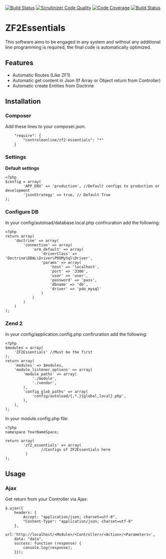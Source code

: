 [![Build Status](https://travis-ci.org/ControleOnline/zf2-essentials.svg)](https://travis-ci.org/ControleOnline/zf2-essentials)
[![Scrutinizer Code Quality](https://scrutinizer-ci.com/g/ControleOnline/zf2-essentials/badges/quality-score.png?b=master)](https://scrutinizer-ci.com/g/ControleOnline/zf2-essentials/)
[![Code Coverage](https://scrutinizer-ci.com/g/ControleOnline/zf2-essentials/badges/coverage.png?b=master)](https://scrutinizer-ci.com/g/ControleOnline/zf2-essentials/)
[![Build Status](https://scrutinizer-ci.com/g/ControleOnline/zf2-essentials/badges/build.png?b=master)](https://scrutinizer-ci.com/g/ControleOnline/zf2-essentials/)

# ZF2Essentials #

This software aims to be engaged in any system and without any additional line programming is required, the final code is automatically optimized.

## Features ##
* Automatic Routes (Like ZF1)
* Automatic get content in Json (If Array or Object return from Controller)
* Automatic create Entities from Doctrine

## Installation ##
### Composer ###
Add these lines to your composer.json:

```
    "require": {
        "controleonline/zf2-essentials": "*"        
    }

```


### Settings ###

**Default settings**
```
<?php
$config = array(
        'APP_ENV' => 'production', //Default configs to production or development      
        'jsonStrategy' => true, // Default True 
);
```

### Configure DB ###
In your config/autoload/database.local.php confiruration add the following:

```
<?php
return array(
    'doctrine' => array(
        'connection' => array(
            'orm_default' => array(
                'driverClass' => 'Doctrine\DBAL\Driver\PDOMySql\Driver',
                'params' => array(
                    'host' => 'localhost',
                    'port' => '3306',
                    'user' => 'user',
                    'password' => 'pass',
                    'dbname' => 'db',
                    'driver' => 'pdo_mysql'
                )
            )
        )
    )
);
```


### Zend 2 ###
In your config/application.config.php confiruration add the following:

```
<?php
$modules = array(
    'ZF2Essentials' //Must be the first
);
return array(
    'modules' => $modules,
    'module_listener_options' => array(
        'module_paths' => array(
            './module',
            './vendor',
        ),
        'config_glob_paths' => array(
            'config/autoload/{,*.}{global,local}.php',
        ),
    ),
);
```
In your module.config.php file:

```
<?php
namespace YourNameSpace;

return array(
        'zf2_essentials' => array(
                //Configs of ZF2Essentials here
         )
);
```

## Usage ##

### Ajax ###
Get return from your Controller via Ajax:
```
$.ajax({
    headers: {
        Accept: "application/json; charset=utf-8",
        "Content-Type": "application/json; charset=utf-8"
    },
    url:'http://localhost/<Module>/<Controller>/<Action>/<Parameters>',
    data: "data",
    success: function (response) {
        console.log(response);
    }});
```